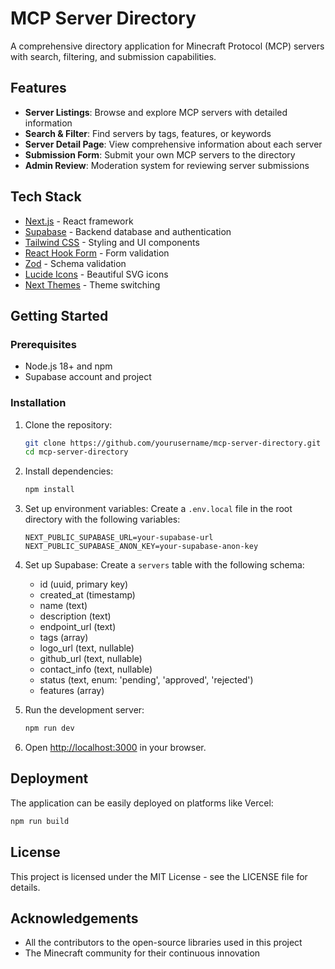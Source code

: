 # MCP Server Directory

A comprehensive directory application for Minecraft Protocol (MCP) servers with search, filtering, and submission capabilities.

## Features

- **Server Listings**: Browse and explore MCP servers with detailed information
- **Search & Filter**: Find servers by tags, features, or keywords
- **Server Detail Page**: View comprehensive information about each server
- **Submission Form**: Submit your own MCP servers to the directory
- **Admin Review**: Moderation system for reviewing server submissions

## Tech Stack

- [Next.js](https://nextjs.org/) - React framework
- [Supabase](https://supabase.io/) - Backend database and authentication
- [Tailwind CSS](https://tailwindcss.com/) - Styling and UI components
- [React Hook Form](https://react-hook-form.com/) - Form validation
- [Zod](https://github.com/colinhacks/zod) - Schema validation
- [Lucide Icons](https://lucide.dev/) - Beautiful SVG icons
- [Next Themes](https://github.com/pacocoursey/next-themes) - Theme switching

## Getting Started

### Prerequisites

- Node.js 18+ and npm
- Supabase account and project

### Installation

1. Clone the repository:
   ```bash
   git clone https://github.com/yourusername/mcp-server-directory.git
   cd mcp-server-directory
   ```

2. Install dependencies:
   ```bash
   npm install
   ```

3. Set up environment variables:
   Create a `.env.local` file in the root directory with the following variables:
   ```
   NEXT_PUBLIC_SUPABASE_URL=your-supabase-url
   NEXT_PUBLIC_SUPABASE_ANON_KEY=your-supabase-anon-key
   ```

4. Set up Supabase:
   Create a `servers` table with the following schema:
   - id (uuid, primary key)
   - created_at (timestamp)
   - name (text)
   - description (text)
   - endpoint_url (text)
   - tags (array)
   - logo_url (text, nullable)
   - github_url (text, nullable)
   - contact_info (text, nullable)
   - status (text, enum: 'pending', 'approved', 'rejected')
   - features (array)

5. Run the development server:
   ```bash
   npm run dev
   ```

6. Open [http://localhost:3000](http://localhost:3000) in your browser.

## Deployment

The application can be easily deployed on platforms like Vercel:

```bash
npm run build
```

## License

This project is licensed under the MIT License - see the LICENSE file for details.

## Acknowledgements

- All the contributors to the open-source libraries used in this project
- The Minecraft community for their continuous innovation
